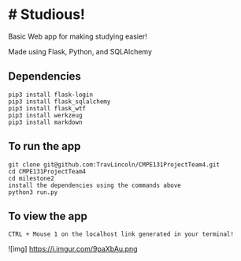 # # Studious!

Basic Web app for making studying easier!

 Made using Flask, Python, and SQLAlchemy

## Dependencies
```
pip3 install flask-login
pip3 install flask_sqlalchemy
pip3 install flask_wtf
pip3 install werkzeug
pip3 install markdown
```

## To run the app
```
git clone git@github.com:TravLincoln/CMPE131ProjectTeam4.git
cd CMPE131ProjectTeam4
cd milestone2
install the dependencies using the commands above
python3 run.py
```

## To view the app

```
CTRL + Mouse 1 on the localhost link generated in your terminal!
```
![img] https://i.imgur.com/9paXbAu.png


